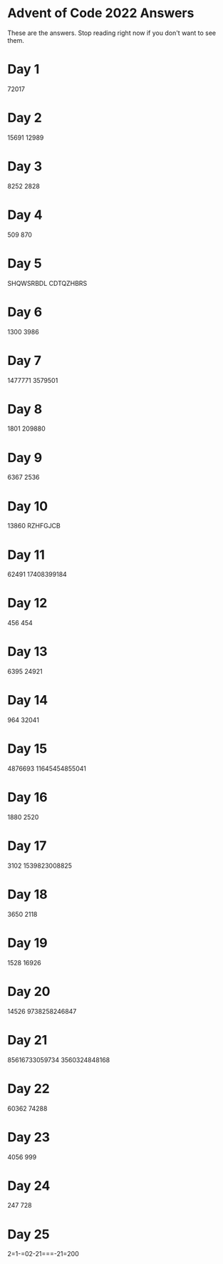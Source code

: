 # Advent of Code 2022 Answers

These are the answers. Stop reading right now if you don't want to see them.

# Day 1

72017

# Day 2

15691
12989

# Day 3

8252
2828

# Day 4

509
870

# Day 5

SHQWSRBDL
CDTQZHBRS

# Day 6

1300
3986

# Day 7

1477771
3579501

# Day 8

1801
209880

# Day 9

6367
2536

# Day 10

13860
RZHFGJCB

# Day 11

62491
17408399184

# Day 12

456
454

# Day 13

6395
24921

# Day 14

964
32041

# Day 15

4876693
11645454855041

# Day 16

1880
2520

# Day 17

3102
1539823008825

# Day 18
3650
2118

# Day 19
1528
16926

# Day 20

14526
9738258246847

# Day 21

85616733059734
3560324848168

# Day 22

60362
74288

# Day 23
4056
999

# Day 24

247
728

# Day 25

2=1-=02-21===-21=200
